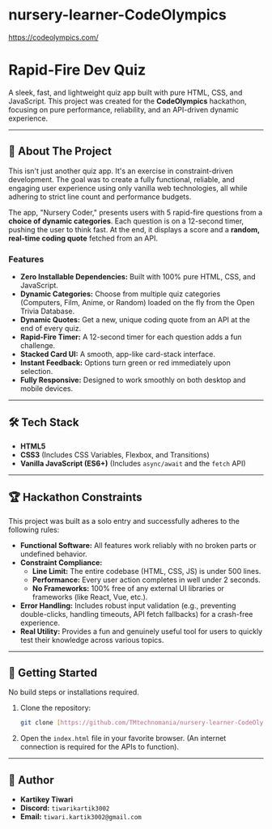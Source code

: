 # nursery-learner-CodeOlympics
https://codeolympics.com/

# Rapid-Fire Dev Quiz

A sleek, fast, and lightweight quiz app built with pure HTML, CSS, and JavaScript. This project was created for the **CodeOlympics** hackathon, focusing on pure performance, reliability, and an API-driven dynamic experience.

---

## 🚀 About The Project

This isn't just another quiz app. It's an exercise in constraint-driven development. The goal was to create a fully functional, reliable, and engaging user experience using only vanilla web technologies, all while adhering to strict line count and performance budgets.

The app, "Nursery Coder," presents users with 5 rapid-fire questions from a **choice of dynamic categories**. Each question is on a 12-second timer, pushing the user to think fast. At the end, it displays a score and a **random, real-time coding quote** fetched from an API.

### Features

* **Zero Installable Dependencies:** Built with 100% pure HTML, CSS, and JavaScript.
* **Dynamic Categories:** Choose from multiple quiz categories (Computers, Film, Anime, or Random) loaded on the fly from the Open Trivia Database.
* **Dynamic Quotes:** Get a new, unique coding quote from an API at the end of every quiz.
* **Rapid-Fire Timer:** A 12-second timer for each question adds a fun challenge.
* **Stacked Card UI:** A smooth, app-like card-stack interface.
* **Instant Feedback:** Options turn green or red immediately upon selection.
* **Fully Responsive:** Designed to work smoothly on both desktop and mobile devices.

---

## 🛠️ Tech Stack

* **HTML5**
* **CSS3** (Includes CSS Variables, Flexbox, and Transitions)
* **Vanilla JavaScript (ES6+)** (Includes `async/await` and the `fetch` API)

---

## 🏆 Hackathon Constraints

This project was built as a solo entry and successfully adheres to the following rules:

* **Functional Software:** All features work reliably with no broken parts or undefined behavior.
* **Constraint Compliance:**
    * **Line Limit:** The entire codebase (HTML, CSS, JS) is under 500 lines.
    * **Performance:** Every user action completes in well under 2 seconds.
    * **No Frameworks:** 100% free of any external UI libraries or frameworks (like React, Vue, etc.).
* **Error Handling:** Includes robust input validation (e.g., preventing double-clicks, handling timeouts, API fetch fallbacks) for a crash-free experience.
* **Real Utility:** Provides a fun and genuinely useful tool for users to quickly test their knowledge across various topics.

---

## 🏁 Getting Started

No build steps or installations required.

1.  Clone the repository:
    ```sh
    git clone [https://github.com/TMtechnomania/nursery-learner-CodeOlympics.git](https://github.com/TMtechnomania/nursery-learner-CodeOlympics.git)
    ```
2.  Open the `index.html` file in your favorite browser. (An internet connection is required for the APIs to function).

---

## 👤 Author

* **Kartikey Tiwari**
* **Discord:** `tiwarikartik3002`
* **Email:** `tiwari.kartik3002@gmail.com`